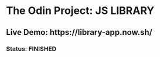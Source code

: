 
<h1>The Odin Project: JS LIBRARY</h1>

<h2>Live Demo: https://library-app.now.sh/</h2>

<h3>Status: FINISHED</h3>


